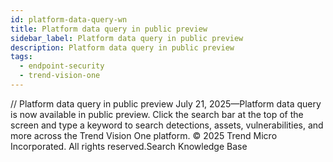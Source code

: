 ```yaml
---
id: platform-data-query-wn
title: Platform data query in public preview
sidebar_label: Platform data query in public preview
description: Platform data query in public preview
tags:
  - endpoint-security
  - trend-vision-one
---
```


/*<![CDATA[*/ $('#title').html($('meta[name=map-description]').attr('content')); /*]]>*/ Platform data query in public preview July 21, 2025—Platform data query is now available in public preview. Click the search bar at the top of the screen and type a keyword to search detections, assets, vulnerabilities, and more across the Trend Vision One platform. © 2025 Trend Micro Incorporated. All rights reserved.Search Knowledge Base
